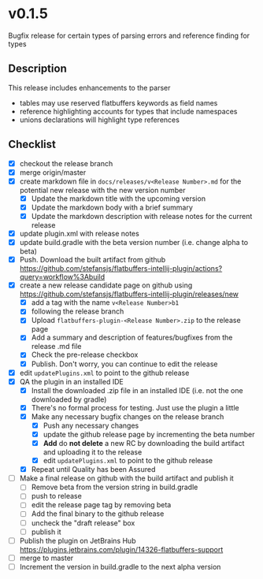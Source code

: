 # v0.1.5

Bugfix release for certain types of parsing errors and reference finding for types

## Description

This release includes enhancements to the parser
- tables may use reserved flatbuffers keywords as field names
- reference highlighting accounts for types that include namespaces
- unions declarations will highlight type references

## Checklist

- [x] checkout the release branch
- [x] merge origin/master
- [x] create markdown file in `docs/releases/v<Release Number>.md` for the potential new release with the new version
 number
  - [x] Update the markdown title with the upcoming version
  - [x] Update the markdown body with a brief summary
  - [x] Update the markdown description with release notes for the current release
- [x] update plugin.xml with release notes
- [x] update build.gradle with the beta version number (i.e. change alpha to beta)
- [x] Push. Download the built artifact from github https://github.com/stefansjs/flatbuffers-intellij-plugin/actions?query=workflow%3Abuild
- [x] create a new release candidate page on github using https://github.com/stefansjs/flatbuffers-intellij-plugin/releases/new
  - [x] add a tag with the name `v<Release Number>b1` 
  - [x] following the release branch
  - [x] Upload `flatbuffers-plugin-<Release Number>.zip` to the release page
  - [x] Add a summary and description of features/bugfixes from the release .md file
  - [x] Check the pre-release checkbox
  - [x] Publish. Don't worry, you can continue to edit the release
- [x] edit `updatePlugins.xml` to point to the github release
- [x] QA the plugin in an installed IDE
  - [x] Install the downloaded .zip file in an installed IDE (i.e. not the one downloaded by gradle)
  - [x] There's no formal process for testing. Just use the plugin a little
  - [x] Make any necessary bugfix changes on the release branch
    - [x] Push any necessary changes
    - [x] update the github release page by incrementing the beta number
    - [x] **Add** do **not delete** a new RC by downloading the build artifact and uploading it to the release
    - [x] edit `updatePlugins.xml` to point to the github release
  - [x] Repeat until Quality has been Assured
- [ ] Make a final release on github with the build artifact and publish it
  - [ ] Remove beta from the version string in build.gradle
  - [ ] push to release
  - [ ] edit the release page tag by removing beta
  - [ ] Add the final binary to the github release
  - [ ] uncheck the "draft release" box
  - [ ] publish it
- [ ] Publish the plugin on JetBrains Hub https://plugins.jetbrains.com/plugin/14326-flatbuffers-support
- [ ] merge to master
- [ ] Increment the version in build.gradle to the next alpha version